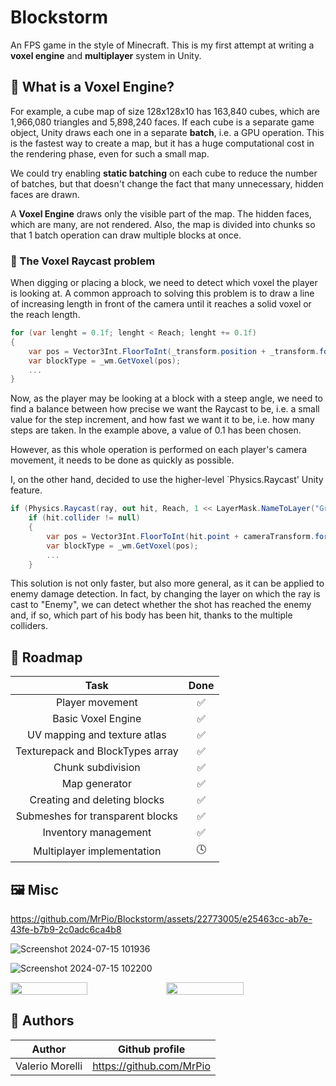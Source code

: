 # Blockstorm

 An FPS game in the style of Minecraft. This is my first attempt at writing a **voxel engine** and **multiplayer** system in Unity.


## 🧊 What is a Voxel Engine?

 For example, a cube map of size 128x128x10 has 163,840 cubes, which are 1,966,080 triangles and 5,898,240 faces. If each cube is a separate game object, Unity draws each one in a separate **batch**, i.e. a GPU operation.
 This is the fastest way to create a map, but it has a huge computational cost in the rendering phase, even for such a small map.

 We could try enabling **static batching** on each cube to reduce the number of batches, but that doesn't change the fact that many unnecessary, hidden faces are drawn.

 A **Voxel Engine** draws only the visible part of the map. The hidden faces, which are many, are not rendered. Also, the map is divided into chunks so that 1 batch operation can draw multiple blocks at once.

### 🎯 The Voxel Raycast problem

When digging or placing a block, we need to detect which voxel the player is looking at. 
A common approach to solving this problem is to draw a line of increasing length in front of the camera until it reaches a solid voxel or the reach length. 
```c#
for (var lenght = 0.1f; lenght < Reach; lenght += 0.1f)
{
    var pos = Vector3Int.FloorToInt(_transform.position + _transform.forward * (length));
    var blockType = _wm.GetVoxel(pos);
    ...
}
```
Now, as the player may be looking at a block with a steep angle, we need to find a balance between how precise we want the Raycast to be, i.e. a small value for the step increment, and how fast we want it to be, i.e. how many steps are taken.
In the example above, a value of 0.1 has been chosen.

However, as this whole operation is performed on each player's camera movement, it needs to be done as quickly as possible.

I, on the other hand, decided to use the higher-level `Physics.Raycast' Unity feature.
```c#
if (Physics.Raycast(ray, out hit, Reach, 1 << LayerMask.NameToLayer("Ground")))
    if (hit.collider != null)
    {
        var pos = Vector3Int.FloorToInt(hit.point + cameraTransform.forward * 0.05f);
        var blockType = _wm.GetVoxel(pos);
        ...
    }
```
This solution is not only faster, but also more general, as it can be applied to enemy damage detection. In fact, by changing the layer on which the ray is cast to "Enemy", we can detect whether the shot has reached the enemy and, if so, which part of his body has been hit, thanks to the multiple colliders.


## 🧭 Roadmap

|        Task        |                 Done                |
|:------------------:|:-----------------------------------:|
| Player movement |      ✅       |
| Basic Voxel Engine |      ✅       |
| UV mapping and texture atlas                   | ✅ |
| Texturepack and BlockTypes array                   | ✅ |
| Chunk subdivision                   |   ✅     |
| Map generator | ✅ |
| Creating and deleting blocks | ✅ |
| Submeshes for transparent blocks | ✅ |
| Inventory management | ✅ |
| Multiplayer implementation | 🕓  |

## 🖼️ Misc

https://github.com/MrPio/Blockstorm/assets/22773005/e25463cc-ab7e-43fe-b7b9-2c0adc6ca4b8

![Screenshot 2024-07-15 101936](https://github.com/user-attachments/assets/1917d90b-392e-472f-b486-5979aca787d6)

![Screenshot 2024-07-15 102200](https://github.com/user-attachments/assets/3ebc0807-0c6c-4289-87a8-3210c02b3cf3)

<div style="display: flex; width: 100%;">
 <img src="https://github.com/user-attachments/assets/50fe4225-7ecb-42bd-a3fc-61d3ce5af7d5" width="49.5%"/>
 <img src="https://github.com/user-attachments/assets/1c7d7ac3-9246-466e-809d-1fc4be379fd4" width="49.5%"/>
</div>



## 👥 Authors
|        Author       |            Github profile           |
|:-------------------:|:-----------------------------------:|
|   Valerio Morelli   |       https://github.com/MrPio      |
